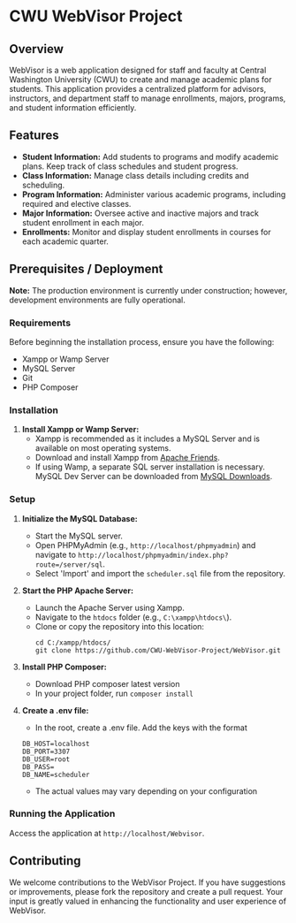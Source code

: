 # CWU WebVisor Project

## Overview

WebVisor is a web application designed for staff and faculty at Central Washington University (CWU) to create and manage academic plans for students. This application provides a centralized platform for advisors, instructors, and department staff to manage enrollments, majors, programs, and student information efficiently.

## Features

- **Student Information:** Add students to programs and modify academic plans. Keep track of class schedules and student progress.
- **Class Information:** Manage class details including credits and scheduling.
- **Program Information:** Administer various academic programs, including required and elective classes.
- **Major Information:** Oversee active and inactive majors and track student enrollment in each major.
- **Enrollments:** Monitor and display student enrollments in courses for each academic quarter.

## Prerequisites / Deployment

**Note:** The production environment is currently under construction; however, development environments are fully operational.

### Requirements

Before beginning the installation process, ensure you have the following:
- Xampp or Wamp Server
- MySQL Server
- Git
- PHP Composer

### Installation

1. **Install Xampp or Wamp Server:**
   - Xampp is recommended as it includes a MySQL Server and is available on most operating systems.
   - Download and install Xampp from [Apache Friends](https://www.apachefriends.org/).
   - If using Wamp, a separate SQL server installation is necessary. MySQL Dev Server can be downloaded from [MySQL Downloads](https://dev.mysql.com/downloads/mysql/).

### Setup

1. **Initialize the MySQL Database:**
   - Start the MySQL server.
   - Open PHPMyAdmin (e.g., `http://localhost/phpmyadmin`) and navigate to `http://localhost/phpmyadmin/index.php?route=/server/sql`.
   - Select 'Import' and import the `scheduler.sql` file from the repository.

2. **Start the PHP Apache Server:**
   - Launch the Apache Server using Xampp.
   - Navigate to the `htdocs` folder (e.g., `C:\xampp\htdocs\`).
   - Clone or copy the repository into this location:
     ```
     cd C:/xampp/htdocs/
     git clone https://github.com/CWU-WebVisor-Project/WebVisor.git
     ```
     
3. **Install PHP Composer:**
   - Download PHP composer latest version
   - In your project folder, run 
    ```composer install```

3. **Create a .env file:**
   - In the root, create a .env file. Add the keys with the format
    ```
   DB_HOST=localhost
   DB_PORT=3307
   DB_USER=root
   DB_PASS=
   DB_NAME=scheduler
    ```
   - The actual values may vary depending on your configuration
### Running the Application

Access the application at `http://localhost/Webvisor`.

## Contributing

We welcome contributions to the WebVisor Project. If you have suggestions or improvements, please fork the repository and create a pull request. Your input is greatly valued in enhancing the functionality and user experience of WebVisor.
